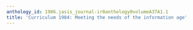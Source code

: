 ```yaml
---
anthology_id: 1986.jasis_journal-ir0anthology0volumeA37A1.1
title: 'Curriculum 1984: Meeting the needs of the information age'
---
```

